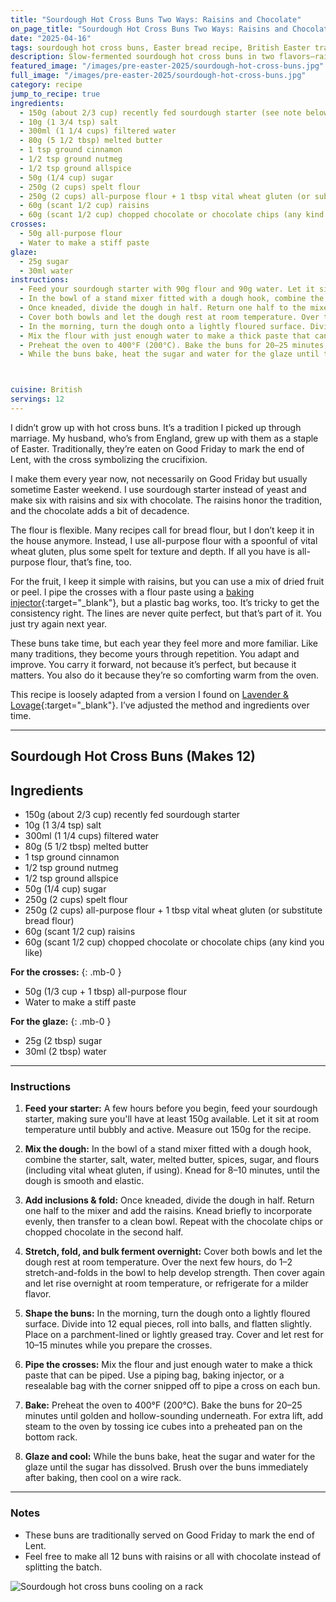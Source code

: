 ```yaml
---
title: "Sourdough Hot Cross Buns Two Ways: Raisins and Chocolate"
on_page_title: "Sourdough Hot Cross Buns Two Ways: Raisins and Chocolate"
date: "2025-04-16"
tags: sourdough hot cross buns, Easter bread recipe, British Easter traditions, homemade hot cross buns, sourdough Easter baking, chocolate hot cross buns
description: Slow-fermented sourdough hot cross buns in two flavors—raisin and chocolate. A comforting bake for Easter weekend or Good Friday, with room to make it your own.
featured_image: "/images/pre-easter-2025/sourdough-hot-cross-buns.jpg"
full_image: "/images/pre-easter-2025/sourdough-hot-cross-buns.jpg"
category: recipe
jump_to_recipe: true
ingredients:
  - 150g (about 2/3 cup) recently fed sourdough starter (see note below)
  - 10g (1 3/4 tsp) salt
  - 300ml (1 1/4 cups) filtered water
  - 80g (5 1/2 tbsp) melted butter
  - 1 tsp ground cinnamon
  - 1/2 tsp ground nutmeg
  - 1/2 tsp ground allspice
  - 50g (1/4 cup) sugar
  - 250g (2 cups) spelt flour
  - 250g (2 cups) all-purpose flour + 1 tbsp vital wheat gluten (or substitute bread flour)
  - 60g (scant 1/2 cup) raisins
  - 60g (scant 1/2 cup) chopped chocolate or chocolate chips (any kind you like)
crosses:
  - 50g all-purpose flour
  - Water to make a stiff paste
glaze:
  - 25g sugar
  - 30ml water
instructions:
  - Feed your sourdough starter with 90g flour and 90g water. Let it sit at room temperature until bubbly and active. Measure out 150g for the recipe.
  - In the bowl of a stand mixer fitted with a dough hook, combine the starter, salt, water, melted butter, spices, sugar, and flours (including vital wheat gluten, if using). Knead for 8–10 minutes, until the dough is smooth and elastic.
  - Once kneaded, divide the dough in half. Return one half to the mixer and add the raisins. Knead briefly to incorporate evenly, then transfer to a clean bowl. Repeat with the chocolate chips or chopped chocolate in the second half.
  - Cover both bowls and let the dough rest at room temperature. Over the next few hours, do 1–2 stretch-and-folds in the bowl to help develop strength. Then cover again and let rise overnight at room temperature—or refrigerate for a milder flavor.
  - In the morning, turn the dough onto a lightly floured surface. Divide into 12 equal pieces, roll into balls, and flatten slightly. Place on a parchment-lined or lightly greased tray. Cover and let rest for 10–15 minutes while you prepare the crosses.
  - Mix the flour with just enough water to make a thick paste that can be piped. Use a piping bag, baking injector, or a resealable bag with the corner snipped off to pipe a cross on each bun.
  - Preheat the oven to 400°F (200°C). Bake the buns for 20–25 minutes, until golden and hollow-sounding underneath. For extra lift, add steam to the oven by tossing ice cubes into a preheated pan on the bottom rack.
  - While the buns bake, heat the sugar and water for the glaze until the sugar has dissolved. Brush over the buns immediately after baking, then cool on a wire rack.



cuisine: British
servings: 12
---
```


I didn’t grow up with hot cross buns. It’s a tradition I picked up through marriage. My husband, who’s from England, grew up with them as a staple of Easter. Traditionally, they’re eaten on Good Friday to mark the end of Lent, with the cross symbolizing the crucifixion.

I make them every year now, not necessarily on Good Friday but usually sometime Easter weekend. I use sourdough starter instead of yeast and make six with raisins and six with chocolate. The raisins honor the tradition, and the chocolate adds a bit of decadence.

The flour is flexible. Many recipes call for bread flour, but I don’t keep it in the house anymore. Instead, I use all-purpose flour with a spoonful of vital wheat gluten, plus some spelt for texture and depth. If all you have is all-purpose flour, that’s fine, too.

For the fruit, I keep it simple with raisins, but you can use a mix of dried fruit or peel. I pipe the crosses with a flour paste using a [baking injector](https://www.amazon.com/Norpro-Cupcake-Injector-Decorating-9-Piece/dp/B0042YYBNC/ref=sr_1_1){:target="_blank"}, but a plastic bag works, too. It’s tricky to get the consistency right. The lines are never quite perfect, but that’s part of it. You just try again next year.

These buns take time, but each year they feel more and more familiar. Like many traditions, they become yours through repetition. You adapt and improve. You carry it forward, not because it’s perfect, but because it matters. You also do it because they’re so comforting warm from the oven.

This recipe is loosely adapted from a version I found on [Lavender & Lovage](https://www.lavenderandlovage.com/2019/04/easy-no-knead-sourdough-hot-cross-buns.html){:target="_blank"}. I’ve adjusted the method and ingredients over time.

---

## Sourdough Hot Cross Buns (Makes 12)

<h2 id="recipe-target">Ingredients</h2>

- 150g (about 2/3 cup) recently fed sourdough starter
- 10g (1 3/4 tsp) salt
- 300ml (1 1/4 cups) filtered water
- 80g (5 1/2 tbsp) melted butter
- 1 tsp ground cinnamon
- 1/2 tsp ground nutmeg
- 1/2 tsp ground allspice
- 50g (1/4 cup) sugar
- 250g (2 cups) spelt flour
- 250g (2 cups) all-purpose flour + 1 tbsp vital wheat gluten (or substitute bread flour)
- 60g (scant 1/2 cup) raisins
- 60g (scant 1/2 cup) chopped chocolate or chocolate chips (any kind you like)

**For the crosses:**
{: .mb-0 }
- 50g (1/3 cup + 1 tbsp) all-purpose flour
- Water to make a stiff paste

**For the glaze:**
{: .mb-0 }
- 25g (2 tbsp) sugar
- 30ml (2 tbsp) water

---

### Instructions

1. **Feed your starter:**
   A few hours before you begin, feed your sourdough starter, making sure you'll have at least 150g available. Let it sit at room temperature until bubbly and active. Measure out 150g for the recipe.

2. **Mix the dough:**
   In the bowl of a stand mixer fitted with a dough hook, combine the starter, salt, water, melted butter, spices, sugar, and flours (including vital wheat gluten, if using). Knead for 8–10 minutes, until the dough is smooth and elastic.

3. **Add inclusions & fold:**
   Once kneaded, divide the dough in half. Return one half to the mixer and add the raisins. Knead briefly to incorporate evenly, then transfer to a clean bowl. Repeat with the chocolate chips or chopped chocolate in the second half.

4. **Stretch, fold, and bulk ferment overnight:**
   Cover both bowls and let the dough rest at room temperature. Over the next few hours, do 1–2 stretch-and-folds in the bowl to help develop strength. Then cover again and let rise overnight at room temperature, or refrigerate for a milder flavor.

5. **Shape the buns:**
   In the morning, turn the dough onto a lightly floured surface. Divide into 12 equal pieces, roll into balls, and flatten slightly. Place on a parchment-lined or lightly greased tray. Cover and let rest for 10–15 minutes while you prepare the crosses.

6. **Pipe the crosses:**
   Mix the flour and just enough water to make a thick paste that can be piped. Use a piping bag, baking injector, or a resealable bag with the corner snipped off to pipe a cross on each bun.

7. **Bake:**
   Preheat the oven to 400°F (200°C). Bake the buns for 20–25 minutes until golden and hollow-sounding underneath. For extra lift, add steam to the oven by tossing ice cubes into a preheated pan on the bottom rack.

8. **Glaze and cool:**
   While the buns bake, heat the sugar and water for the glaze until the sugar has dissolved. Brush over the buns immediately after baking, then cool on a wire rack.

---

### Notes

- These buns are traditionally served on Good Friday to mark the end of Lent.
- Feel free to make all 12 buns with raisins or all with chocolate instead of splitting the batch.

![Sourdough hot cross buns cooling on a rack](/images/pre-easter-2025/sourdough-hot-cross-buns-cooling.jpg)
